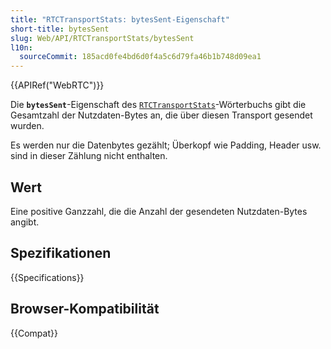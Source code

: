 ```yaml
---
title: "RTCTransportStats: bytesSent-Eigenschaft"
short-title: bytesSent
slug: Web/API/RTCTransportStats/bytesSent
l10n:
  sourceCommit: 185acd0fe4bd6d0f4a5c6d79fa46b1b748d09ea1
---
```


{{APIRef("WebRTC")}}

Die **`bytesSent`**-Eigenschaft des [`RTCTransportStats`](/de/docs/Web/API/RTCTransportStats)-Wörterbuchs gibt die Gesamtzahl der Nutzdaten-Bytes an, die über diesen Transport gesendet wurden.

Es werden nur die Datenbytes gezählt; Überkopf wie Padding, Header usw. sind in dieser Zählung nicht enthalten.

## Wert

Eine positive Ganzzahl, die die Anzahl der gesendeten Nutzdaten-Bytes angibt.

## Spezifikationen

{{Specifications}}

## Browser-Kompatibilität

{{Compat}}

